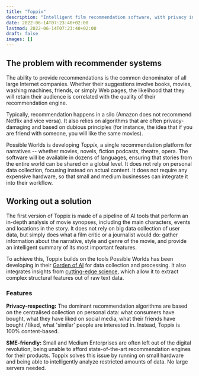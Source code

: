 ```yaml
---
title: "Toppix"
description: "Intelligent film recommendation software, with privacy included"
date: 2022-06-14T07:23:40+02:00
lastmod: 2022-06-14T07:23:40+02:00
draft: false
images: []
---
```


## The problem with recommender systems

The ability to provide recommendations is the common denominator of all large Internet companies. Whether their suggestions involve books, movies, washing machines, friends, or simply Web pages, the likelihood that they will retain their audience is correlated with the quality of their recommendation engine.

Typically, recommendation happens in a silo (Amazon does not recommend Netflix and vice versa). It also relies on algorithms that are often privacy-damaging and based on dubious principles (for instance, the idea that if you are friend with someone, you will like the same movies).

Possible Worlds is developing *Toppix*, a single recommendation platform for narratives -- whether movies, novels, fiction podcasts, theatre, opera. The software will be available in dozens of languages, ensuring that stories from the entire world can be shared on a global level. It does not rely on personal data collection, focusing instead on actual content. It does not require any expensive hardware, so that small and medium businesses can integrate it into their workflow.

## Working out a solution

The first version of Toppix is made of a pipeline of AI tools that perform an in-depth analysis of movie synopses, including the main characters, events and locations in the story. It does not rely on big data collection of user data, but simply does what a film critic or a journalist would do: gather information about the narrative, style and genre of the movie, and provide an intelligent summary of its most important features.

To achieve this, Toppix builds on the tools Possible Worlds has been developing in their [Garden of AI](projects/garden-ai) for data collection and processing. It also integrates insights from [cutting-edge science](/science/#formal-semantics), which allow it to extract complex structural features out of raw text data.

### Features

**Privacy-respecting:** The dominant recommendation algorithms are based on the centralised collection on personal data: what consumers have bought, what they have liked on social media, what their friends have bought / liked, what 'similar' people are interested in. Instead, Toppix is 100% content-based.

**SME-friendly:** Small and Medium Enterprises are often left out of the digital revolution, being unable to afford state-of-the-art recommendation engines for their products. Toppix solves this issue by running on small hardware and being able to intelligently analyze restricted amounts of data. No large servers needed.
